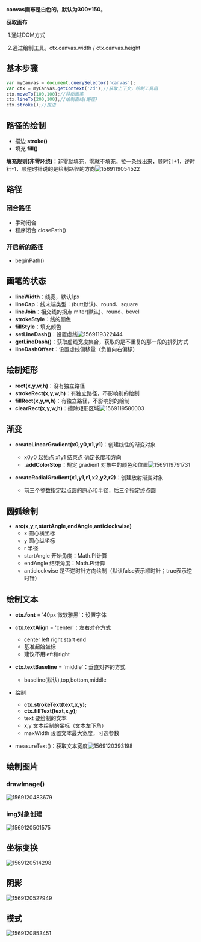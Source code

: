 **canvas画布是白色的，默认为300*150**。

**获取画布**

​	1.通过DOM方式

​	2.通过绘制工具。ctx.canvas.width / ctx.canvas.height

## 基本步骤
```js
var myCanvas = document.querySelector('canvas');
var ctx = myCanvas.getContext('2d');//获取上下文，绘制工具箱
ctx.moveTo(100,100);//移动画笔
ctx.lineTo(200,100);//绘制直线(路径)
ctx.stroke();//描边
```

## 路径的绘制

- 描边 **stroke()**
- 填充 **fill()**  

**填充规则(非零环绕)**：非零就填充，零就不填充。拉一条线出来，顺时针+1，逆时针-1，顺逆时针说的是绘制路径的方向![1569119054522](../../.vuepress/public/1569119054522.png)

## 路径

### 闭合路径

 - 手动闭合
 - 程序闭合 closePath()

### 开启新的路径

- beginPath()

## 画笔的状态

- **lineWidth**：线宽，默认1px
- **lineCap**：线末端类型：(butt默认)、round、square 
- **lineJoin**：相交线的拐点 miter(默认)、round、bevel
- **strokeStyle**：线的颜色
- **fillStyle**：填充颜色
- **setLineDash()**：设置虚线![1569119322444](../../.vuepress/public/1569119322444.png)
- **getLineDash()**：获取虚线宽度集合，获取的是不重复的那一段的排列方式
- **lineDashOffset**：设置虚线偏移量（负值向右偏移）

## 绘制矩形

- **rect(x,y,w,h)**：没有独立路径
- **strokeRect(x,y,w,h)**：有独立路径，不影响别的绘制
- **fillRect(x,y,w,h)**：有独立路径，不影响别的绘制
- **clearRect(x,y,w,h)**：擦除矩形区域![1569119580003](../../.vuepress/public/1569119580003.png)
  	

## 渐变

- **createLinearGradient(x0,y0,x1,y1)**：创建线性的渐变对象
  	- x0y0 起始点 x1y1 结束点  确定长度和方向
  	- **.addColorStop**：规定 gradient 对象中的颜色和位置![1569119791731](../../.vuepress/public/1569119791731.png)

- **createRadialGradient(x1,y1,r1,x2,y2,r2)**：创建放射渐变对象
  	- 前三个参数指定起点圆的原心和半径，后三个指定终点圆

## 圆弧绘制

- **arc(x,y,r,startAngle,endAngle,anticlockwise)**
  	- x 圆心横坐标
  	- y 圆心纵坐标
  	- r 半径
  	- startAngle 开始角度：Math.PI计算
  	- endAngle 结束角度：Math.PI计算
  	- anticlockwise 是否逆时针方向绘制（默认false表示顺时针；true表示逆时针）

## 绘制文本

- **ctx.font** = '40px 微软雅黑'：设置字体
- **ctx.textAlign** = 'center'：左右对齐方式
  - center left right start end
  - 基准起始坐标
  - 建议不用left和right
  
- **ctx.textBaseline** = 'middle'：垂直对齐的方式
  - baseline(默认),top,bottom,middle
   
- 绘制
   - **ctx.strokeText(text,x,y);**
   - **ctx.fillText(text,x,y);**
   - text 要绘制的文本
   - x,y 文本绘制的坐标（文本左下角）
   - maxWidth 设置文本最大宽度，可选参数
- measureText()：获取文本宽度![1569120393198](../../.vuepress/public/1569120393198.png)

## 绘制图片

### drawImage()

![1569120483679](../../.vuepress/public/1569120483679.png)

### img对象创建

![1569120501575](../../.vuepress/public/1569120501575.png)

## 坐标变换

![1569120514298](../../.vuepress/public/1569120514298.png)

## 阴影

![1569120527949](../../.vuepress/public/1569120527949.png)

## 模式

![1569120853451](../../.vuepress/public/1569120853451.png)